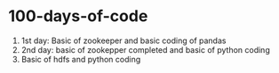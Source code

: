 # 100-days-of-code

1. 1st day:  Basic of zookeeper and basic coding of pandas 
2. 2nd day: basic of zookepper completed and basic of python coding
3. Basic of hdfs and python coding 
